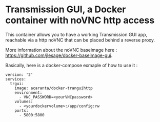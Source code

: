 # Transmission GUI, a Docker container with noVNC http access
This container allows you to have a working Transmission GUI app, reachable via a http noVNC that can be placed behind a reverse proxy.

More information about the noVNC baseimage here : https://github.com/jlesage/docker-baseimage-gui.

Basically, here is a docker-compose exmaple of how to use it :
```
version: '2'
services:
  trgui:
    image: acaranta/docker-tranguihttp
    environment:
      - VNC_PASSWORD=<yourVNCpassword>
    volumes:
      - <yourdockervolume>:/app/config:rw
    ports:
      - 5800:5800
```

